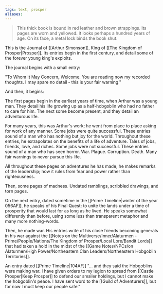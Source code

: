 ```yaml
---
tags: text, prosper
aliases:
---
```

> This thick book is bound in red leather and brown strappings. Its pages are worn and yellowed. It looks perhaps a hundred years of age. On its face, a metal lock binds the book shut.

This is the Journal of [[Arthur Simonson]], King of [[The Kingdom of Prosper|Prosper]]. Its entries begin in the first century, and detail some of the forever young king's exploits. 

The journal begins with a small entry:

"To Whom It May Concern,
Welcome. You are reading now my recorded thoughts. I may spare no detail - this is your fair warning."

And then, it begins:

The first pages begin in the earliest years of time, when Arthur was a young man. They detail his life growing up as a half-hobgoblin who had no father to care for him. The next some become present, and they detail an adventurous life. 

For many years, this was Arthur's work; he went from place to place asking for work of any manner. Some jobs were quite successful. These entries sound of a man who has nothing but joy for the world. Throughout these entries, he extrapolates on the benefits of a life of adventure. Tales of jobs, friends, love, and riches. Some jobs were not successful. These entries sound of a man who has seen horror. War. Plague. Corruption. Death. Many fair warnings to never pursue this life.

All throughout these pages on adventures he has made, he makes remarks of the leadership; how it rules from fear and power rather than righteousness.

Then, some pages of madness. Undated ramblings, scribbled drawings, and torn pages. 

On the next entry, dated sometime in the [[Prime Timeline|winter of the year 056AF]], he speaks of his Final Quest: to unite the lands under a time of prosperity that would last for as long as he lived. He speaks somewhat differently than before, using some less than transparent metaphor and many more nothing-words.

Then, he made war. His entries write of his close friends becoming generals in his war against the [[Notes on the Multiverse/Inner/Alaturmen - Prime/People/Nations/The Kingdom of Prosper/Local Lore/Bandit Lords]] that had taken a hold in the midst of the [[Game Notes/NPCs/on Alaturmen/High Power/Northeastern Clan Leaders/Northeastern Hobgoblin Territories]]. 




An entry dated [[Prime Timeline|104AF]]
"... and they said the Hobgoblins were making war. I have given orders to my legion to spread from [[Castle Prosper|Keep Prosper]] to defend our smaller holdings, but I cannot make the hobgoblin's peace. I have sent word to the [[Guild of Adventurers]], but for now I must keep our people safe."